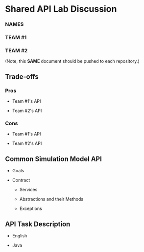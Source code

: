 # Shared API Lab Discussion
### NAMES
### TEAM #1
### TEAM #2
(Note, this **SAME** document should be pushed to each repository.)


## Trade-offs

### Pros
* Team #1's API

* Team #2's API


### Cons
* Team #1's API

* Team #2's API




## Common Simulation Model API

* Goals

* Contract
    * Services

    * Abstractions and their Methods

    * Exceptions



## API Task Description

* English

* Java
 
